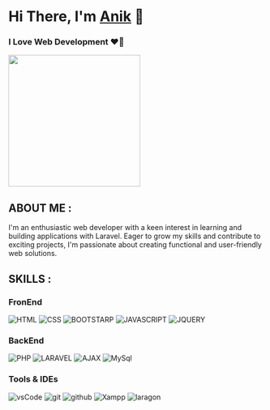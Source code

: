 # Hi There, I'm [Anik](https://github.com/Anik0200) 👋
### I Love Web Development ❤️‍🔥

<img src="https://repository-images.githubusercontent.com/588181932/e36ec678-7984-4cdd-8e4c-a3932772ff8e" width="260" alt="">

## ABOUT ME :

I'm an enthusiastic web developer with a keen interest in learning and building applications with Laravel. Eager to grow my skills and contribute to exciting projects, I'm passionate about creating functional and user-friendly web solutions.

## SKILLS :

### FronEnd 
![HTML](https://img.shields.io/badge/HTML-red?style=for-the-badge)
![CSS](https://img.shields.io/badge/CSS-blue?style=for-the-badge)
![BOOTSTARP](https://img.shields.io/badge/BOOTSTARP-purple?style=for-the-badge)
![JAVASCRIPT](https://img.shields.io/badge/JAVASCRIPT-yellow?style=for-the-badge)
![JQUERY](https://img.shields.io/badge/JQUERY-black?style=for-the-badge)


### BackEnd
![PHP](https://img.shields.io/badge/PHP-blue?style=for-the-badge)
![LARAVEL](https://img.shields.io/badge/LARAVEL-red?style=for-the-badge)
![AJAX](https://img.shields.io/badge/AJAX-black?style=for-the-badge)
![MySql](https://img.shields.io/badge/MySql-green?style=for-the-badge)

### Tools & IDEs
![vsCode](https://img.shields.io/badge/VS%20CODE-blue?style=for-the-badge)
![git](https://img.shields.io/badge/git-red?style=for-the-badge)
![github](https://img.shields.io/badge/github-black?style=for-the-badge)
![Xampp](https://img.shields.io/badge/Xampp-white?style=for-the-badge)
![laragon](https://img.shields.io/badge/laragon-green?style=for-the-badge)
